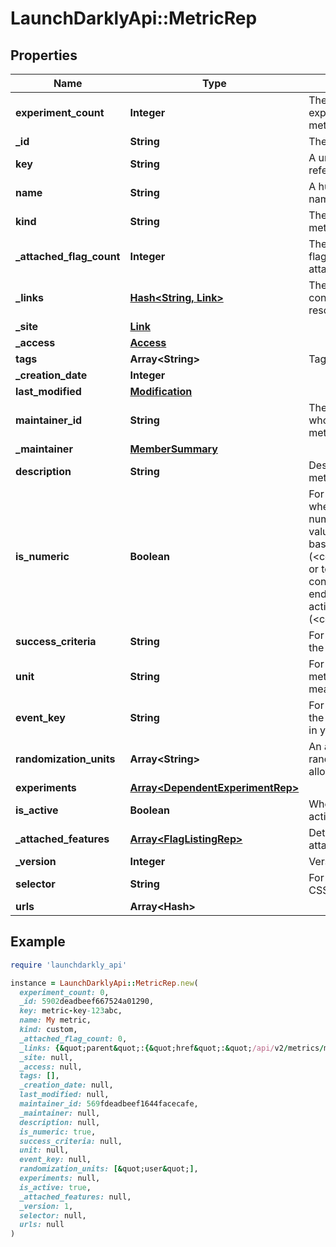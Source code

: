 # LaunchDarklyApi::MetricRep

## Properties

| Name | Type | Description | Notes |
| ---- | ---- | ----------- | ----- |
| **experiment_count** | **Integer** | The number of experiments using this metric | [optional] |
| **_id** | **String** | The ID of this metric |  |
| **key** | **String** | A unique key to reference the metric |  |
| **name** | **String** | A human-friendly name for the metric |  |
| **kind** | **String** | The kind of event the metric tracks |  |
| **_attached_flag_count** | **Integer** | The number of feature flags currently attached to this metric | [optional] |
| **_links** | [**Hash&lt;String, Link&gt;**](Link.md) | The location and content type of related resources |  |
| **_site** | [**Link**](Link.md) |  | [optional] |
| **_access** | [**Access**](Access.md) |  | [optional] |
| **tags** | **Array&lt;String&gt;** | Tags for the metric |  |
| **_creation_date** | **Integer** |  |  |
| **last_modified** | [**Modification**](Modification.md) |  | [optional] |
| **maintainer_id** | **String** | The ID of the member who maintains this metric | [optional] |
| **_maintainer** | [**MemberSummary**](MemberSummary.md) |  | [optional] |
| **description** | **String** | Description of the metric | [optional] |
| **is_numeric** | **Boolean** | For custom metrics, whether to track numeric changes in value against a baseline (&lt;code&gt;true&lt;/code&gt;) or to track a conversion when an end user takes an action (&lt;code&gt;false&lt;/code&gt;). | [optional] |
| **success_criteria** | **String** | For custom metrics, the success criteria | [optional] |
| **unit** | **String** | For numeric custom metrics, the unit of measure | [optional] |
| **event_key** | **String** | For custom metrics, the event name to use in your code | [optional] |
| **randomization_units** | **Array&lt;String&gt;** | An array of randomization units allowed for this metric | [optional] |
| **experiments** | [**Array&lt;DependentExperimentRep&gt;**](DependentExperimentRep.md) |  | [optional] |
| **is_active** | **Boolean** | Whether the metric is active | [optional] |
| **_attached_features** | [**Array&lt;FlagListingRep&gt;**](FlagListingRep.md) | Details on the flags attached to this metric | [optional] |
| **_version** | **Integer** | Version of the metric | [optional] |
| **selector** | **String** | For click metrics, the CSS selectors | [optional] |
| **urls** | **Array&lt;Hash&gt;** |  | [optional] |

## Example

```ruby
require 'launchdarkly_api'

instance = LaunchDarklyApi::MetricRep.new(
  experiment_count: 0,
  _id: 5902deadbeef667524a01290,
  key: metric-key-123abc,
  name: My metric,
  kind: custom,
  _attached_flag_count: 0,
  _links: {&quot;parent&quot;:{&quot;href&quot;:&quot;/api/v2/metrics/my-project&quot;,&quot;type&quot;:&quot;application/json&quot;},&quot;self&quot;:{&quot;href&quot;:&quot;/api/v2/metrics/my-project/my-metric&quot;,&quot;type&quot;:&quot;application/json&quot;}},
  _site: null,
  _access: null,
  tags: [],
  _creation_date: null,
  last_modified: null,
  maintainer_id: 569fdeadbeef1644facecafe,
  _maintainer: null,
  description: null,
  is_numeric: true,
  success_criteria: null,
  unit: null,
  event_key: null,
  randomization_units: [&quot;user&quot;],
  experiments: null,
  is_active: true,
  _attached_features: null,
  _version: 1,
  selector: null,
  urls: null
)
```


